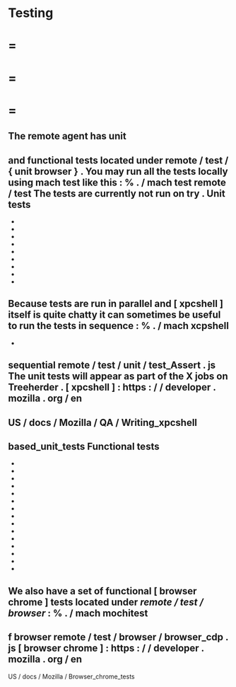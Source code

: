 Testing
=
=
=
=
=
=
=
The
remote
agent
has
unit
-
and
functional
tests
located
under
remote
/
test
/
{
unit
browser
}
.
You
may
run
all
the
tests
locally
using
mach
test
like
this
:
%
.
/
mach
test
remote
/
test
The
tests
are
currently
not
run
on
try
.
Unit
tests
-
-
-
-
-
-
-
-
-
-
Because
tests
are
run
in
parallel
and
[
xpcshell
]
itself
is
quite
chatty
it
can
sometimes
be
useful
to
run
the
tests
in
sequence
:
%
.
/
mach
xcpshell
-
-
sequential
remote
/
test
/
unit
/
test_Assert
.
js
The
unit
tests
will
appear
as
part
of
the
X
jobs
on
Treeherder
.
[
xpcshell
]
:
https
:
/
/
developer
.
mozilla
.
org
/
en
-
US
/
docs
/
Mozilla
/
QA
/
Writing_xpcshell
-
based_unit_tests
Functional
tests
-
-
-
-
-
-
-
-
-
-
-
-
-
-
-
-
We
also
have
a
set
of
functional
[
browser
chrome
]
tests
located
under
_remote
/
test
/
browser_
:
%
.
/
mach
mochitest
-
f
browser
remote
/
test
/
browser
/
browser_cdp
.
js
[
browser
chrome
]
:
https
:
/
/
developer
.
mozilla
.
org
/
en
-
US
/
docs
/
Mozilla
/
Browser_chrome_tests
